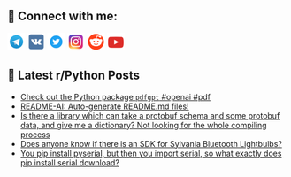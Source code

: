 ## 🔎 Connect with me:
[<img src="https://github.com/bullbesh/bullbesh/blob/main/images/Telegram.png" width="32" height="32" />](https://t.me/bullbesh)
[<img src="https://github.com/bullbesh/bullbesh/blob/main/images/VK.png" width="32" height="32" />](https://vk.com/bullbesh)
[<img src="https://github.com/bullbesh/bullbesh/blob/main/images/Twitter.png" width="32" height="32" />](https://twitter.com/bullbesh1)
[<img src="https://github.com/bullbesh/bullbesh/blob/main/images/Instagram.png" width="32" height="32" />](https://www.instagram.com/bullbesh)
[<img src="https://github.com/bullbesh/bullbesh/blob/main/images/Reddit.png" width="32" height="32" />](https://www.reddit.com/user/bullbesh)
[<img src="https://github.com/bullbesh/bullbesh/blob/main/images/YouTube.png" width="32" height="32" />](https://www.youtube.com/channel/UCtfjRs6uzgq5mfm8S06WTcg)

## 📕 Latest r/Python Posts
<!-- BLOG-POST-LIST:START -->
- [Check out the Python package `pdfgpt` #openai #pdf](https://www.reddit.com/r/Python/comments/13kq2na/check_out_the_python_package_pdfgpt_openai_pdf/)
- [README-AI: Auto-generate README.md files!](https://www.reddit.com/r/Python/comments/13kpoti/readmeai_autogenerate_readmemd_files/)
- [Is there a library which can take a protobuf schema and some protobuf data, and give me a dictionary? Not looking for the whole compiling process](https://www.reddit.com/r/Python/comments/13kmhgi/is_there_a_library_which_can_take_a_protobuf/)
- [Does anyone know if there is an SDK for Sylvania Bluetooth Lightbulbs?](https://www.reddit.com/r/Python/comments/13km6c3/does_anyone_know_if_there_is_an_sdk_for_sylvania/)
- [You pip install pyserial, but then you import serial, so what exactly does pip install serial download?](https://www.reddit.com/r/Python/comments/13km1q6/you_pip_install_pyserial_but_then_you_import/)
<!-- BLOG-POST-LIST:END -->
